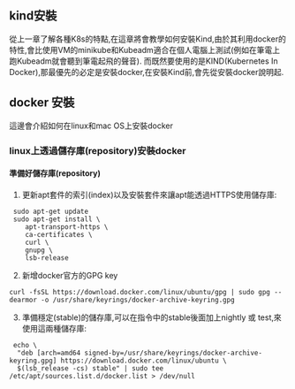 ## kind安裝
從上一章了解各種K8s的特點,在這章將會教學如何安裝Kind,由於其利用docker的特性,會比使用VM的minikube和Kubeadm適合在個人電腦上測試(例如在筆電上跑Kubeadm就會聽到筆電起飛的聲音).
而既然要使用的是KIND(Kubernetes In Docker),那最優先的必定是安裝docker,在安裝Kind前,會先從安裝docker說明起.

## docker 安裝
這邊會介紹如何在linux和mac OS上安裝docker

### linux上透過儲存庫(repository)安裝docker

#### 準備好儲存庫(repository)
1. 更新apt套件的索引(index)以及安裝套件來讓apt能透過HTTPS使用儲存庫:

```
 sudo apt-get update
 sudo apt-get install \
    apt-transport-https \
    ca-certificates \
    curl \
    gnupg \
    lsb-release
```

2. 新增docker官方的GPG key
```
curl -fsSL https://download.docker.com/linux/ubuntu/gpg | sudo gpg --dearmor -o /usr/share/keyrings/docker-archive-keyring.gpg
```

3. 準備穩定(stable)的儲存庫,可以在指令中的stable後面加上nightly 或 test,來使用這兩種儲存庫:

```
 echo \
  "deb [arch=amd64 signed-by=/usr/share/keyrings/docker-archive-keyring.gpg] https://download.docker.com/linux/ubuntu \
  $(lsb_release -cs) stable" | sudo tee /etc/apt/sources.list.d/docker.list > /dev/null
```
